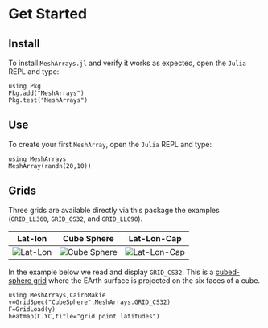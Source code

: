# Get Started

## Install

To install `MeshArrays.jl` and verify it works as expected, open the `Julia` REPL and type:

```
using Pkg
Pkg.add("MeshArrays")
Pkg.test("MeshArrays")
```

## Use

To create your first `MeshArray`, open the `Julia` REPL and type:

```@example
using MeshArrays
MeshArray(randn(20,10))
```

## Grids

Three grids are available directly via this package the examples (`GRID_LL360`, `GRID_CS32`, and `GRID_LLC90`).


| Lat-lon | Cube Sphere | Lat-Lon-Cap |
|:-------------------------------------:|:-------------------------------------:|:-------------------------------------:|
![Lat-Lon](https://user-images.githubusercontent.com/20276764/144249858-df986169-8f4a-4c42-bf64-45bc97c34ca8.png) | ![Cube Sphere](https://user-images.githubusercontent.com/20276764/144249876-a37ba2da-7258-4f01-b438-0b3efbf75c2d.png) | ![Lat-Lon-Cap](https://user-images.githubusercontent.com/20276764/144249899-4d94980a-87aa-4bfb-a6d6-6145f9f0324f.png)

In the example below we read and display `GRID_CS32`. This is a [cubed-sphere grid](https://en.wikipedia.org/wiki/Quadrilateralized_spherical_cube) where the EArth surface is projected on the six faces of a cube.

```@example
using MeshArrays,CairoMakie
γ=GridSpec("CubeSphere",MeshArrays.GRID_CS32)
Γ=GridLoad(γ)
heatmap(Γ.YC,title="grid point latitudes")
```

